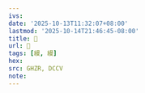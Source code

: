 ```yaml
---
ivs:
date: '2025-10-13T11:32:07+08:00'
lastmod: '2025-10-14T21:46:45-08:00'
title: 󰫱
url: 󰫱
tags: [縵, 縵]
hex: 
src: GHZR, DCCV
note:
---
```

